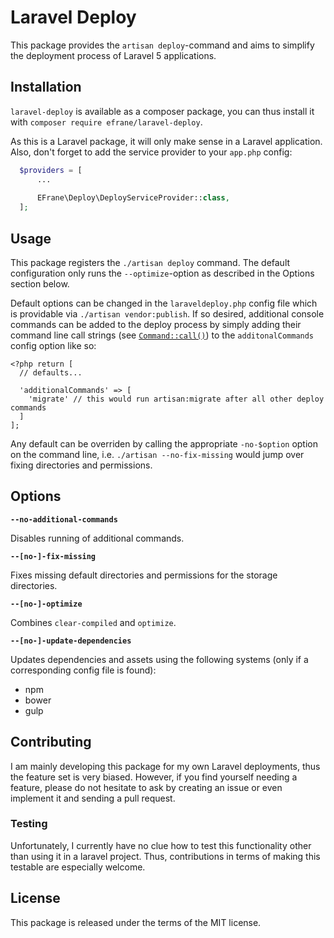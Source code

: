 # Laravel Deploy

This package provides the `artisan deploy`-command and aims to simplify the 
deployment process of Laravel 5 applications.

## Installation

`laravel-deploy` is available as a composer package, you can thus install 
it with `composer require efrane/laravel-deploy`.

As this is a Laravel package, it will only make sense in a Laravel
application. Also, don't forget to add the service provider to your
`app.php` config:

```php
  $providers = [
      ...
      
      EFrane\Deploy\DeployServiceProvider::class,
  ];
```

## Usage

This package registers the `./artisan deploy` command. The default configuration
only runs the `--optimize`-option as described in the Options section below.

Default options can be changed in the `laraveldeploy.php` config file which
is providable via `./artisan vendor:publish`. If so desired, additional
console commands can be added to the deploy process by simply adding their
command line call strings (see [`Command::call()`](https://laravel.com/docs/5.1/artisan#calling-commands-via-code)) 
to the `additonalCommands` config option like so:

```
<?php return [
  // defaults...
  
  'additionalCommands' => [
    'migrate' // this would run artisan:migrate after all other deploy commands
  ]
];
```

Any default can be overriden by calling the appropriate `-no-$option` option on
the command line, i.e. `./artisan --no-fix-missing` would jump over fixing 
directories and permissions.

## Options

**`--no-additional-commands`**

Disables running of additional commands.

**`--[no-]-fix-missing`**

Fixes missing default directories and permissions for the storage directories.

**`--[no-]-optimize`**

Combines `clear-compiled` and `optimize`.

**`--[no-]-update-dependencies`**

Updates dependencies and assets using the following systems (only if
a corresponding config file is found):

- npm
- bower
- gulp

## Contributing

I am mainly developing this package for my own Laravel deployments, thus
the feature set is very biased. However, if you find yourself needing
a feature, please do not hesitate to ask by creating an issue or even implement
it and sending a pull request.

### Testing

Unfortunately, I currently have no clue how to test this functionality other
than using it in a laravel project. Thus, contributions in terms of making
this testable are especially welcome.

## License

This package is released under the terms of the MIT license.
